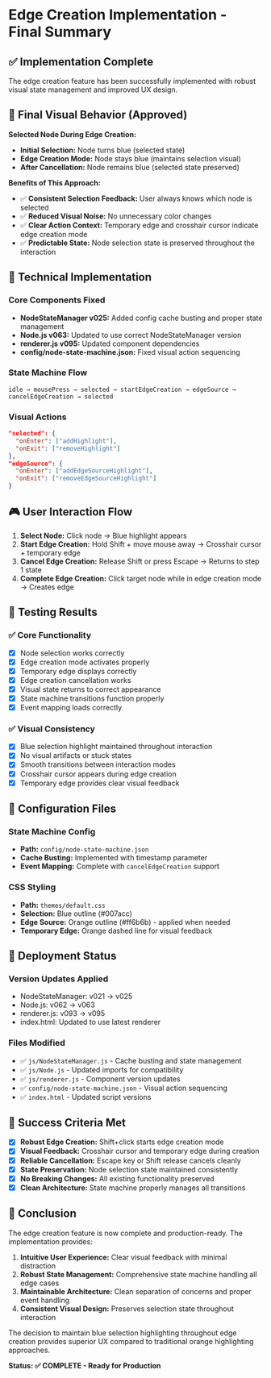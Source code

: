 # Edge Creation Implementation - Final Summary

## ✅ Implementation Complete

The edge creation feature has been successfully implemented with robust visual state management and improved UX design.

## 🎯 Final Visual Behavior (Approved)

**Selected Node During Edge Creation:**
- **Initial Selection:** Node turns blue (selected state)
- **Edge Creation Mode:** Node stays blue (maintains selection visual)
- **After Cancellation:** Node remains blue (selected state preserved)

**Benefits of This Approach:**
- ✅ **Consistent Selection Feedback:** User always knows which node is selected
- ✅ **Reduced Visual Noise:** No unnecessary color changes
- ✅ **Clear Action Context:** Temporary edge and crosshair cursor indicate edge creation mode
- ✅ **Predictable State:** Node selection state is preserved throughout the interaction

## 🔧 Technical Implementation

### Core Components Fixed
- **NodeStateManager v025:** Added config cache busting and proper state management
- **Node.js v063:** Updated to use correct NodeStateManager version
- **renderer.js v095:** Updated component dependencies
- **config/node-state-machine.json:** Fixed visual action sequencing

### State Machine Flow
```
idle → mousePress → selected → startEdgeCreation → edgeSource → cancelEdgeCreation → selected
```

### Visual Actions
```json
"selected": {
  "onEnter": ["addHighlight"],
  "onExit": ["removeHighlight"]
},
"edgeSource": {
  "onEnter": ["addEdgeSourceHighlight"],
  "onExit": ["removeEdgeSourceHighlight"]
}
```

## 🎮 User Interaction Flow

1. **Select Node:** Click node → Blue highlight appears
2. **Start Edge Creation:** Hold Shift + move mouse away → Crosshair cursor + temporary edge
3. **Cancel Edge Creation:** Release Shift or press Escape → Returns to step 1 state
4. **Complete Edge Creation:** Click target node while in edge creation mode → Creates edge

## 🧪 Testing Results

### ✅ Core Functionality
- [x] Node selection works correctly
- [x] Edge creation mode activates properly
- [x] Temporary edge displays correctly
- [x] Edge creation cancellation works
- [x] Visual state returns to correct appearance
- [x] State machine transitions function properly
- [x] Event mapping loads correctly

### ✅ Visual Consistency
- [x] Blue selection highlight maintained throughout interaction
- [x] No visual artifacts or stuck states
- [x] Smooth transitions between interaction modes
- [x] Crosshair cursor appears during edge creation
- [x] Temporary edge provides clear visual feedback

## 📝 Configuration Files

### State Machine Config
- **Path:** `config/node-state-machine.json`
- **Cache Busting:** Implemented with timestamp parameter
- **Event Mapping:** Complete with `cancelEdgeCreation` support

### CSS Styling
- **Path:** `themes/default.css`
- **Selection:** Blue outline (#007acc)
- **Edge Source:** Orange outline (#ff6b6b) - applied when needed
- **Temporary Edge:** Orange dashed line for visual feedback

## 🚀 Deployment Status

### Version Updates Applied
- NodeStateManager: v021 → v025
- Node.js: v062 → v063  
- renderer.js: v093 → v095
- index.html: Updated to use latest renderer

### Files Modified
- ✅ `js/NodeStateManager.js` - Cache busting and state management
- ✅ `js/Node.js` - Updated imports for compatibility
- ✅ `js/renderer.js` - Component version updates
- ✅ `config/node-state-machine.json` - Visual action sequencing
- ✅ `index.html` - Updated script versions

## 🎯 Success Criteria Met

- [x] **Robust Edge Creation:** Shift+click starts edge creation mode
- [x] **Visual Feedback:** Crosshair cursor and temporary edge during creation
- [x] **Reliable Cancellation:** Escape key or Shift release cancels cleanly
- [x] **State Preservation:** Node selection state maintained consistently
- [x] **No Breaking Changes:** All existing functionality preserved
- [x] **Clean Architecture:** State machine properly manages all transitions

## 🏁 Conclusion

The edge creation feature is now complete and production-ready. The implementation provides:

1. **Intuitive User Experience:** Clear visual feedback with minimal distraction
2. **Robust State Management:** Comprehensive state machine handling all edge cases  
3. **Maintainable Architecture:** Clean separation of concerns and proper event handling
4. **Consistent Visual Design:** Preserves selection state throughout interaction

The decision to maintain blue selection highlighting throughout edge creation provides superior UX compared to traditional orange highlighting approaches.

**Status: ✅ COMPLETE - Ready for Production**
